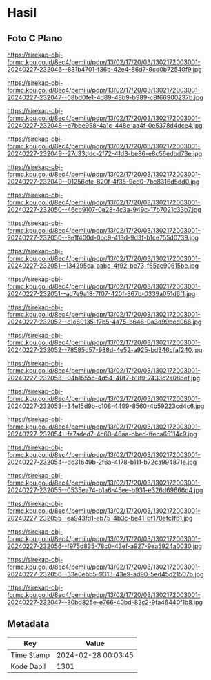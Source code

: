 # Hasil

## Foto C Plano

https://sirekap-obj-formc.kpu.go.id/8ec4/pemilu/pdpr/13/02/17/20/03/1302172003001-20240227-232046--831b4701-f36b-42e4-86d7-9cd0b72540f9.jpg

https://sirekap-obj-formc.kpu.go.id/8ec4/pemilu/pdpr/13/02/17/20/03/1302172003001-20240227-232047--08bd0fe1-4d89-48b9-b989-c8f66900237b.jpg

https://sirekap-obj-formc.kpu.go.id/8ec4/pemilu/pdpr/13/02/17/20/03/1302172003001-20240227-232048--e7bbe958-4a1c-448e-aa4f-0e5378d4dce4.jpg

https://sirekap-obj-formc.kpu.go.id/8ec4/pemilu/pdpr/13/02/17/20/03/1302172003001-20240227-232049--27d33ddc-2f72-41d3-be86-e8c56edbd73e.jpg

https://sirekap-obj-formc.kpu.go.id/8ec4/pemilu/pdpr/13/02/17/20/03/1302172003001-20240227-232049--01256efe-820f-4f35-9ed0-7be8316d5dd0.jpg

https://sirekap-obj-formc.kpu.go.id/8ec4/pemilu/pdpr/13/02/17/20/03/1302172003001-20240227-232050--46cb9107-0e28-4c3a-949c-17b7021c33b7.jpg

https://sirekap-obj-formc.kpu.go.id/8ec4/pemilu/pdpr/13/02/17/20/03/1302172003001-20240227-232050--9e1f400d-0bc9-413d-9d3f-b1ce755d0739.jpg

https://sirekap-obj-formc.kpu.go.id/8ec4/pemilu/pdpr/13/02/17/20/03/1302172003001-20240227-232051--134295ca-aabd-4f92-be73-f65ae90615be.jpg

https://sirekap-obj-formc.kpu.go.id/8ec4/pemilu/pdpr/13/02/17/20/03/1302172003001-20240227-232051--ad7e9a18-7f07-420f-867b-0339a051d6f1.jpg

https://sirekap-obj-formc.kpu.go.id/8ec4/pemilu/pdpr/13/02/17/20/03/1302172003001-20240227-232052--c1e60135-f7b5-4a75-b646-0a3d99bed066.jpg

https://sirekap-obj-formc.kpu.go.id/8ec4/pemilu/pdpr/13/02/17/20/03/1302172003001-20240227-232052--78585d57-988d-4e52-a925-bd346cfaf240.jpg

https://sirekap-obj-formc.kpu.go.id/8ec4/pemilu/pdpr/13/02/17/20/03/1302172003001-20240227-232053--04b1555c-4d54-40f7-b189-7433c2a08bef.jpg

https://sirekap-obj-formc.kpu.go.id/8ec4/pemilu/pdpr/13/02/17/20/03/1302172003001-20240227-232053--34e15d9b-c108-4499-8560-4b59223cd4c6.jpg

https://sirekap-obj-formc.kpu.go.id/8ec4/pemilu/pdpr/13/02/17/20/03/1302172003001-20240227-232054--fa7aded7-4c60-46aa-bbed-ffeca65114c9.jpg

https://sirekap-obj-formc.kpu.go.id/8ec4/pemilu/pdpr/13/02/17/20/03/1302172003001-20240227-232054--dc31649b-2f6a-4178-b111-b72ca994871e.jpg

https://sirekap-obj-formc.kpu.go.id/8ec4/pemilu/pdpr/13/02/17/20/03/1302172003001-20240227-232055--0535ea74-b1a6-45ee-b931-e326d69666d4.jpg

https://sirekap-obj-formc.kpu.go.id/8ec4/pemilu/pdpr/13/02/17/20/03/1302172003001-20240227-232055--ea943fd1-eb75-4b3c-be41-6f170efc1fb1.jpg

https://sirekap-obj-formc.kpu.go.id/8ec4/pemilu/pdpr/13/02/17/20/03/1302172003001-20240227-232056--f975d835-78c0-43ef-a927-9ea5924a0030.jpg

https://sirekap-obj-formc.kpu.go.id/8ec4/pemilu/pdpr/13/02/17/20/03/1302172003001-20240227-232056--33e0ebb5-9313-43e9-ad90-5ed45d21507b.jpg

https://sirekap-obj-formc.kpu.go.id/8ec4/pemilu/pdpr/13/02/17/20/03/1302172003001-20240227-232047--30bd825e-e766-40bd-82c2-9fa46440f1b8.jpg


## Metadata

| Key        | Value               |
| ---------- | ------------------- |
| Time Stamp | 2024-02-28 00:03:45 |
| Kode Dapil | 1301                |



